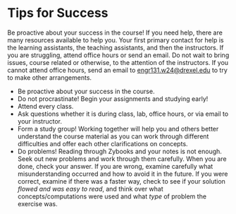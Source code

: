 # Tips for Success

 Be proactive about your success in the course!  If you need help, there are many resources available to help you. Your first primary contact for help is the learning assistants, the teaching assistants, and then the instructors. If you are struggling, attend office hours or send an email. Do not wait to bring issues, course related or otherwise, to the attention of the instructors. If you cannot attend office hours, send an email to [engr131.w24@drexel.edu](mailto:engr131.w24@drexel.edu) to try to make other arrangements.

* Be proactive about your success in the course.
* Do not procrastinate! Begin your assignments and studying early!
* Attend every class.
* Ask questions whether it is during class, lab, office hours, or via email to your instructor.
* Form a study group! Working together will help you and others better understand the course material as you can work through different difficulties and offer each other clarifications on concepts.
* Do problems! Reading through Zybooks and your notes is not enough. Seek out new problems and work through them carefully. When you are done, check your answer. If you are wrong, examine carefully what misunderstanding occurred and how to avoid it in the future. If you were correct, examine if there was a faster way, check to see if your solution _flowed and was easy to read_, and think over what concepts/computations were used and what _type_ of problem the exercise was.
